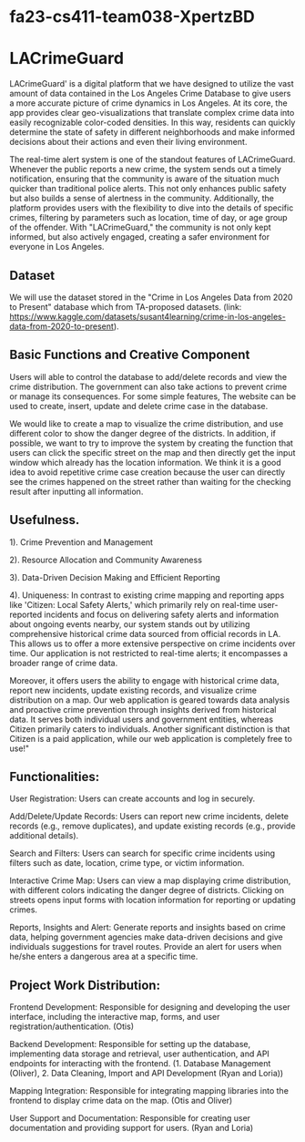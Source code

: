# fa23-cs411-team038-XpertzBD

# LACrimeGuard

LACrimeGuard' is a digital platform that we have designed to utilize the vast amount of data contained in the Los Angeles Crime Database to give users a more accurate picture of crime dynamics in Los Angeles. At its core, the app provides clear geo-visualizations that translate complex crime data into easily recognizable color-coded densities. In this way, residents can quickly determine the state of safety in different neighborhoods and make informed decisions about their actions and even their living environment.

The real-time alert system is one of the standout features of LACrimeGuard. Whenever the public reports a new crime, the system sends out a timely notification, ensuring that the community is aware of the situation much quicker than traditional police alerts. This not only enhances public safety but also builds a sense of alertness in the community. Additionally, the platform provides users with the flexibility to dive into the details of specific crimes, filtering by parameters such as location, time of day, or age group of the offender. With "LACrimeGuard," the community is not only kept informed, but also actively engaged, creating a safer environment for everyone in Los Angeles.

## Dataset
We will use the dataset stored in the "Crime in Los Angeles Data from 2020 to Present" database which from TA-proposed datasets. 
(link: https://www.kaggle.com/datasets/susant4learning/crime-in-los-angeles-data-from-2020-to-present).

## Basic Functions and Creative Component
Users will able to control the database to add/delete records and view the crime distribution. The government can also take actions to prevent crime or manage its consequences. For some simple features, The website can be used to create, insert, update and delete crime case in the database.

We would like to create a map to visualize the crime distribution, and use different color to show the danger degree of the districts. In addition, if possible, we want to try to improve the system by creating the function that users can click the specific street on the map and then directly get the input window which already has the location information. We think it is a good idea to avoid repetitive crime case creation because the user can directly see the crimes happened on the street rather than waiting for the checking result after inputting all information. 

## Usefulness. 

1). Crime Prevention and Management
 
2). Resource Allocation and Community Awareness
 
3). Data-Driven Decision Making and Efficient Reporting

4). Uniqueness: In contrast to existing crime mapping and reporting apps like 'Citizen: Local Safety Alerts,' which primarily rely on real-time user-reported incidents and focus on delivering safety alerts and information about ongoing events nearby, our system stands out by utilizing comprehensive historical crime data sourced from official records in LA. This allows us to offer a more extensive perspective on crime incidents over time. Our application is not restricted to real-time alerts; it encompasses a broader range of crime data. 

Moreover, it offers users the ability to engage with historical crime data, report new incidents, update existing records, and visualize crime distribution on a map. Our web application is geared towards data analysis and proactive crime prevention through insights derived from historical data. It serves both individual users and government entities, whereas Citizen primarily caters to individuals. Another significant distinction is that Citizen is a paid application, while our web application is completely free to use!"

## Functionalities:

User Registration: Users can create accounts and log in securely.

Add/Delete/Update Records: Users can report new crime incidents, delete records (e.g., remove duplicates), and update existing records (e.g., provide additional details).

Search and Filters: Users can search for specific crime incidents using filters such as date, location, crime type, or victim information.

Interactive Crime Map: Users can view a map displaying crime distribution, with different colors indicating the danger degree of districts. Clicking on streets opens input forms with location information for reporting or updating crimes.

Reports, Insights and Alert: Generate reports and insights based on crime data, helping government agencies make data-driven decisions and give individuals suggestions for travel routes. Provide an alert for users when he/she enters a dangerous area at a specific time.

## Project Work Distribution:
Frontend Development: Responsible for designing and developing the user interface, including the interactive map, forms, and user registration/authentication. (Otis)

Backend Development: Responsible for setting up the database, implementing data storage and retrieval, user authentication, and API endpoints for interacting with the frontend. (1. Database Management (Oliver), 2. Data Cleaning, Import and API Development (Ryan and Loria))

Mapping Integration: Responsible for integrating mapping libraries into the frontend to display crime data on the map. (Otis and Oliver)

User Support and Documentation: Responsible for creating user documentation and providing support for users. (Ryan and Loria)



